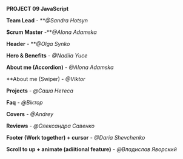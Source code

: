 **PROJECT 09 JavaScript**

**Team Lead** - **_@Sandra Hotsyn_

**Scrum Master** -**_@Alona Adamska_


**Header** - **_@Olga Synko_

**Hero & Benefits** - _@Nadiia Yuce_

**About me (Accordion)** - _@Alona Adamska_

**About me (Swiper) - _@Viktor_

**Projects** - _@Саша Нетеса_

**Faq** - _@Віктор_

**Covers** - _@Andrey_

**Reviews** - _@Олександра Савенко_

**Footer (Work together) + cursor** - _@Daria Shevchenko_

**Scroll to up + animate (adiitional feature)** - _@Владислав Яворский_
